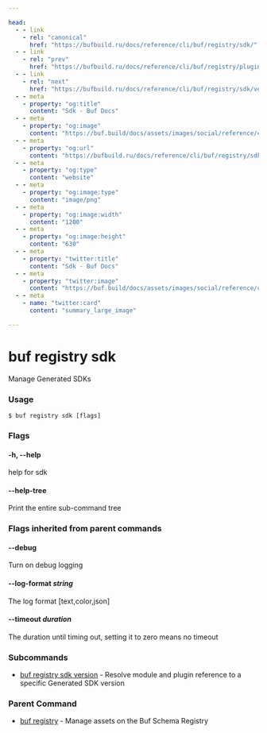 ```yaml
---

head:
  - - link
    - rel: "canonical"
      href: "https://bufbuild.ru/docs/reference/cli/buf/registry/sdk/"
  - - link
    - rel: "prev"
      href: "https://bufbuild.ru/docs/reference/cli/buf/registry/plugin/settings/update/"
  - - link
    - rel: "next"
      href: "https://bufbuild.ru/docs/reference/cli/buf/registry/sdk/version/"
  - - meta
    - property: "og:title"
      content: "Sdk - Buf Docs"
  - - meta
    - property: "og:image"
      content: "https://buf.build/docs/assets/images/social/reference/cli/buf/registry/sdk/index.png"
  - - meta
    - property: "og:url"
      content: "https://bufbuild.ru/docs/reference/cli/buf/registry/sdk/"
  - - meta
    - property: "og:type"
      content: "website"
  - - meta
    - property: "og:image:type"
      content: "image/png"
  - - meta
    - property: "og:image:width"
      content: "1200"
  - - meta
    - property: "og:image:height"
      content: "630"
  - - meta
    - property: "twitter:title"
      content: "Sdk - Buf Docs"
  - - meta
    - property: "twitter:image"
      content: "https://buf.build/docs/assets/images/social/reference/cli/buf/registry/sdk/index.png"
  - - meta
    - name: "twitter:card"
      content: "summary_large_image"

---
```


# buf registry sdk

Manage Generated SDKs

### Usage

```console
$ buf registry sdk [flags]
```

### Flags

#### \-h, --help

help for sdk

#### \--help-tree

Print the entire sub-command tree

### Flags inherited from parent commands

#### \--debug

Turn on debug logging

#### \--log-format _string_

The log format \[text,color,json\]

#### \--timeout _duration_

The duration until timing out, setting it to zero means no timeout

### Subcommands

- [buf registry sdk version](version/) - Resolve module and plugin reference to a specific Generated SDK version

### Parent Command

- [buf registry](../) - Manage assets on the Buf Schema Registry
